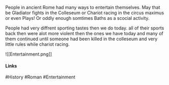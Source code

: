 People in ancient Rome had many ways to entertain themselves. May that be Gladiator fights in the Colleseum or Chariot racing in the circus maximus or even Plays! Or oddly enough somtimes Baths as a scocial activity. 

People had very diffrent sporting tastes then we do today. all of their sports back then were alot more violent then the ones we have today and many of them continued until someone had been killed in the colleseum and very little rules while chariot racing.

![[Entertainment.png]]

#### Links
#History #Roman #Entertainment 